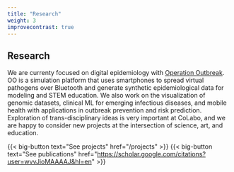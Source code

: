```yaml
---
title: "Research"
weight: 3
improvecontrast: true
---
```


## Research

We are currenty focused on digital epidemiology with [Operation Outbreak](https://operationoutbreak.org/). OO is a simulation platform that uses smartphones to spread virtual pathogens over Bluetooth and generate synthetic epidemiological data for modeling and STEM education. We also work on the visualization of genomic datasets, clinical ML for emerging infectious diseases, and mobile health with applications in outbreak prevention and risk prediction. Exploration of trans-disciplinary ideas is very important at CoLabo, and we are happy to consider new projects at the intersection of science, art, and education.   

{{< big-button text="See projects" href="/projects" >}}
{{< big-button text="See publications" href="https://scholar.google.com/citations?user=wvvJioMAAAAJ&hl=en" >}}
